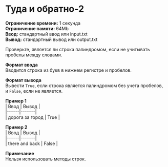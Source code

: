 # Туда и обратно-2

**Ограничение времени:** 1 секунда  
**Ограничение памяти:** 64Mb  
**Ввод:** стандартный ввод или input.txt  
**Вывод:** стандартный вывод или output.txt  


Проверьте, является ли строка палиндромом, если не учитывать пробелы между словами.

**Формат ввода**  
Вводится строка из букв в нижнем регистре и пробелов.

**Формат вывода**  
Вывести `True`, если строка является палиндромом без учета пробелов, и `False`, если не является.

**Пример 1**  
| Ввод | Вывод |  
|------|-------|  
| дорога за город | True |

**Пример 2**  
| Ввод | Вывод |  
|------|-------|  
| there and back | False |

**Примечание**  
Нельзя использовать методы строк.
